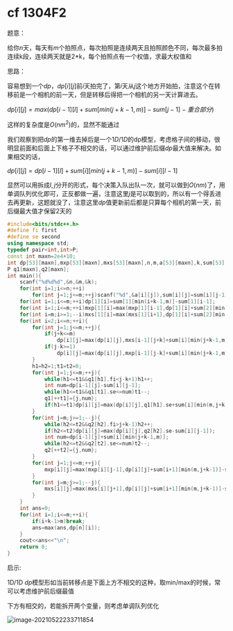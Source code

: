 # cf 1304F2 

题意：

给你$n$天，每天有$m$个拍照点，每次拍照是连续两天且拍照颜色不同，每次最多拍连续k段，连续两天就是2*k，每个拍照点有一个权值，求最大权值和

思路：

容易想到一个$dp$，$dp[i][j]$前$i$天拍完了，第$i$天从$j$这个地方开始拍，注意这个在转移前是一个相机的前一天，但是转移后得把一个相机的另一天计算进去。

$dp[i][j]=max(dp[i-1][l]+sum[min(j+k-1,m)]-sum[j-1]-重合部分)$

这样的复杂度是$O(nm^2)$的，显然不能通过

我们观察到把$dp$的第一维去掉后是一个$1D/1D$的dp模型，考虑格子间的移动，很明显前面和后面上下格子不相交的话，可以通过维护前后缀$dp$最大值来解决。如果相交的话，

$dp[i][j]=dp[i-1][l]+sum[i][min(j+k-1,m)]-sum[i][l-1]$

显然可以用拆成$l,j$分开的形式，每个决策入队出队一次，就可以做到$O(nm)$了，用单调队列优化即可，正反都做一遍，注意这里$j$是可以取到的，所以有一个得丢进去再更新，这题就没了，注意这里$dp$值更新前后都是只算每个相机的第一天，前后缀最大值才保留2天的

```cpp
#include<bits/stdc++.h>
#define fi first 
#define se second
using namespace std;
typedef pair<int,int>P;
const int maxn=2e4+10;
int dp[53][maxn],mxp[53][maxn],mxs[53][maxn],n,m,a[53][maxn],k,sum[53][maxn],h1,h2,t1,t2;
P q1[maxn],q2[maxn];
int main(){
    scanf("%d%d%d",&n,&m,&k);
    for(int i=1;i<=n;++i)
        for(int j=1;j<=m;++j)scanf("%d",&a[i][j]),sum[i][j]=sum[i][j-1]+a[i][j];
    for(int i=1;i<=m;++i)dp[1][i]=sum[1][min(i+k-1,m)]-sum[1][i-1];
    for(int i=1;i<=m;++i)mxp[1][i]=max(mxp[1][i-1],dp[1][i]+sum[2][min(i+k-1,m)]-sum[2][i-1]);
    for(int i=m;i>=1;--i)mxs[1][i]=max(mxs[1][i+1],dp[1][i]+sum[2][min(i+k-1,m)]-sum[2][i-1]);
    for(int i=2;i<=n;++i){
        for(int j=1;j<=m;++j){
            if(j+k<=m)
                dp[i][j]=max(dp[i][j],mxs[i-1][j+k]+sum[i][min(j+k-1,m)]-sum[i][j-1]);
            if(j-k>=1)
                dp[i][j]=max(dp[i][j],mxp[i-1][j-k]+sum[i][min(j+k-1,m)]-sum[i][j-1]);
        }
        h1=h2=1;t1=t2=0;
        for(int j=1;j<=m;++j){
            while(h1<=t1&&q1[h1].fi<j-k+1)h1++;
            int num=dp[i-1][j]-sum[i][j-1];
            while(h1<=t1&&q1[t1].se<=num)t1--;
            q1[++t1]={j,num};
            if(h1<=t1)dp[i][j]=max(dp[i][j],q1[h1].se+sum[i][min(m,j+k-1)]);
        }
        for(int j=m;j>=1;--j){
            while(h2<=t2&&q2[h2].fi>j+k-1)h2++;
            if(h2<=t2)dp[i][j]=max(dp[i][j],q2[h2].se-sum[i][j-1]);
            int num=dp[i-1][j]+sum[i][min(j+k-1,m)];
            while(h2<=t2&&q2[t2].se<=num)t2--;
            q2[++t2]={j,num};
        }
        for(int j=1;j<=m;++j){
            mxp[i][j]=max(mxp[i][j-1],dp[i][j]+sum[i+1][min(m,j+k-1)]-sum[i+1][j-1]);
        }
        for(int j=m;j>=1;--j){
            mxs[i][j]=max(mxs[i][j+1],dp[i][j]+sum[i+1][min(m,j+k-1)]-sum[i+1][j-1]);
        }
    }
    int ans=0;
    for(int i=1;i<=m;++i){
        if(i+k-1>m)break;
        ans=max(ans,dp[n][i]);
    }
    cout<<ans<<"\n";
    return 0;
}
```

启示:

1D/1D $dp$模型形如当前转移点是下面上方不相交的这种，取min/max的时候，常可以考虑维护前后缀最值

下方有相交的，若能拆开两个变量，则考虑单调队列优化

![image-20210522233711854](C:\Users\98753\AppData\Roaming\Typora\typora-user-images\image-20210522233711854.png)

